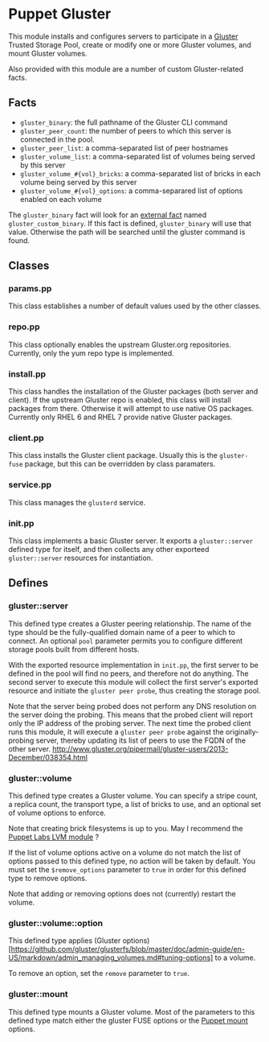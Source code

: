 Puppet Gluster
==============

This module installs and configures servers to participate in a [Gluster](http://www.gluster.org/) Trusted Storage Pool, create or modify one or more Gluster volumes, and mount Gluster volumes.

Also provided with this module are a number of custom Gluster-related facts.

## Facts ##
* `gluster_binary`: the full pathname of the Gluster CLI command
* `gluster_peer_count`: the number of peers to which this server is connected in the pool.
* `gluster_peer_list`: a comma-separated list of peer hostnames
* `gluster_volume_list`: a comma-separated list of volumes being served by this server
* `gluster_volume_#{vol}_bricks`: a comma-separated list of bricks in each volume being served by this server
* `gluster_volume_#{vol}_options`: a comma-separared list of options enabled on each volume

The `gluster_binary` fact will look for an [external fact](http://docs.puppetlabs.com/guides/custom_facts.html#external-facts) named `gluster_custom_binary`. If this fact is defined, `gluster_binary` will use that value. Otherwise the path will be searched until the gluster command is found.

## Classes ##
### params.pp ###
This class establishes a number of default values used by the other classes.

### repo.pp ###
This class optionally enables the upstream Gluster.org repositories.  Currently, only the yum repo type is implemented.

### install.pp ###
This class handles the installation of the Gluster packages (both server and client). If the upstream Gluster repo is enabled, this class will install packages from there. Otherwise it will attempt to use native OS packages. Currently only RHEL 6 and RHEL 7 provide native Gluster packages.

### client.pp ###
This class installs the Gluster client package. Usually this is the `gluster-fuse` package, but this can be overridden by class paramaters.

### service.pp ###
This class manages the `glusterd` service.

### init.pp ###
This class implements a basic Gluster server.  It exports a `gluster::server` defined type for itself, and then collects any other exporteed `gluster::server` resources for instantiation.

## Defines ##
### gluster::server ###
This defined type creates a Gluster peering relationship.  The name of the type should be the fully-qualified domain name of a peer to which to connect. An optional `pool` parameter permits you to configure different storage pools built from different hosts.

With the exported resource implementation in `init.pp`, the first server to be defined in the pool will find no peers, and therefore not do anything.  The second server to execute this module will collect the first server's exported resource and initiate the `gluster peer probe`, thus creating the storage pool.

Note that the server being probed does not perform any DNS resolution on the server doing the probing. This means that the probed client will report only the IP address of the probing server.  The next time the probed client runs this module, it will execute a `gluster peer probe` against the originally-probing server, thereby updating its list of peers to use the FQDN of the other server.
http://www.gluster.org/pipermail/gluster-users/2013-December/038354.html

### gluster::volume ###
This defined type creates a Gluster volume. You can specify a stripe count, a replica count, the transport type, a list of bricks to use, and an optional set of volume options to enforce.

Note that creating brick filesystems is up to you. May I recommend the [Puppet Labs LVM module](https://forge.puppetlabs.com/puppetlabs/lvm) ?

If the list of volume options active on a volume do not match the list of options passed to this defined type, no action will be taken by default. You must set the `$remove_options` parameter to `true` in order for this defined type to remove options.

Note that adding or removing options does not (currently) restart the volume.

### gluster::volume::option ###
This defined type applies (Gluster options)[https://github.com/gluster/glusterfs/blob/master/doc/admin-guide/en-US/markdown/admin_managing_volumes.md#tuning-options] to a volume.

To remove an option, set the `remove` parameter to `true`.

### gluster::mount ###
This defined type mounts a Gluster volume.  Most of the parameters to this defined type match either the gluster FUSE options or the [Puppet mount](http://docs.puppetlabs.com/references/3.4.stable/type.html#mount) options.
